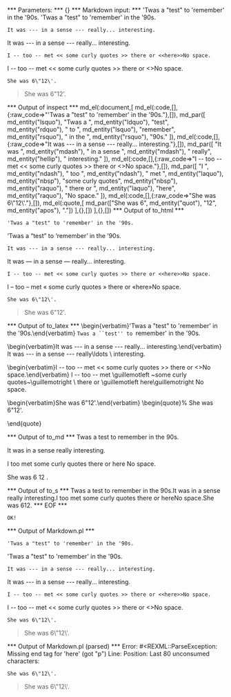 


*** Parameters: ***
{}
*** Markdown input: ***
	'Twas a "test" to 'remember' in the '90s.
'Twas a "test" to 'remember' in the '90s.

	It was --- in a sense --- really... interesting.
It was --- in a sense --- really... interesting.

	I -- too -- met << some curly quotes >> there or <<here>>No space.
I -- too -- met << some curly quotes >> there or <<here>>No space.

	
	She was 6\"12\'.
> She was 6\"12\'.

*** Output of inspect ***
md_el(:document,[
	md_el(:code,[],{:raw_code=>"'Twas a \"test\" to 'remember' in the '90s."},[]),
	md_par([
		md_entity("lsquo"),
		"Twas a ",
		md_entity("ldquo"),
		"test",
		md_entity("rdquo"),
		" to ",
		md_entity("lsquo"),
		"remember",
		md_entity("rsquo"),
		" in the ",
		md_entity("rsquo"),
		"90s."
	]),
	md_el(:code,[],{:raw_code=>"It was --- in a sense --- really... interesting."},[]),
	md_par([
		"It was ",
		md_entity("mdash"),
		" in a sense ",
		md_entity("mdash"),
		" really",
		md_entity("hellip"),
		" interesting."
	]),
	md_el(:code,[],{:raw_code=>"I -- too -- met << some curly quotes >> there or <<here>>No space."},[]),
	md_par([
		"I ",
		md_entity("ndash"),
		" too ",
		md_entity("ndash"),
		" met ",
		md_entity("laquo"),
		md_entity("nbsp"),
		"some curly quotes",
		md_entity("nbsp"),
		md_entity("raquo"),
		" there or ",
		md_entity("laquo"),
		"here",
		md_entity("raquo"),
		"No space."
	]),
	md_el(:code,[],{:raw_code=>"She was 6\\\"12\\'."},[]),
	md_el(:quote,[
		md_par(["She was 6", md_entity("quot"), "12", md_entity("apos"), "."])
	],{},[])
],{},[])
*** Output of to_html ***
<pre><code>&#39;Twas a &quot;test&quot; to &#39;remember&#39; in the &#39;90s.</code></pre>
<p>&lsquo;Twas a &ldquo;test&rdquo; to &lsquo;remember&rsquo; in the &rsquo;90s.</p>
<pre><code>It was --- in a sense --- really... interesting.</code></pre>
<p>It was &mdash; in a sense &mdash; really&hellip; interesting.</p>
<pre><code>I -- too -- met &lt;&lt; some curly quotes &gt;&gt; there or &lt;&lt;here&gt;&gt;No space.</code></pre>
<p>I &ndash; too &ndash; met &laquo;&nbsp;some curly quotes&nbsp;&raquo; there or &laquo;here&raquo;No space.</p>
<pre><code>She was 6\&quot;12\&#39;.</code></pre>
<blockquote>
<p>She was 6&quot;12&#39;.</p>
</blockquote>

*** Output of to_latex ***
\begin{verbatim}'Twas a "test" to 'remember' in the '90s.\end{verbatim}
`Twas a ``test'' to `remember' in the '90s.

\begin{verbatim}It was --- in a sense --- really... interesting.\end{verbatim}
It was --- in a sense --- really\ldots \  interesting.

\begin{verbatim}I -- too -- met << some curly quotes >> there or <<here>>No space.\end{verbatim}
I -- too -- met \guillemotleft ~some curly quotes~\guillemotright \  there or \guillemotleft here\guillemotright No space.

\begin{verbatim}She was 6\"12\'.\end{verbatim}
\begin{quote}%
She was 6"12'.


\end{quote}

*** Output of to_md ***
Twas a test to remember in the 90s.

It was in a sense really interesting.

I too met some curly quotes there or
here No space.

She was 6 12 .


*** Output of to_s ***
Twas a test to remember in the 90s.It was  in a sense  really interesting.I  too  met some curly quotes there or hereNo space.She was 612.
*** EOF ***



	OK!



*** Output of Markdown.pl ***
<pre><code>'Twas a "test" to 'remember' in the '90s.
</code></pre>

<p>'Twas a "test" to 'remember' in the '90s.</p>

<pre><code>It was --- in a sense --- really... interesting.
</code></pre>

<p>It was --- in a sense --- really... interesting.</p>

<pre><code>I -- too -- met &lt;&lt; some curly quotes &gt;&gt; there or &lt;&lt;here&gt;&gt;No space.
</code></pre>

<p>I -- too -- met &lt;&lt; some curly quotes >> there or &lt;<here>>No space.</p>

<pre><code>She was 6\"12\'.
</code></pre>

<blockquote>
  <p>She was 6\"12\'.</p>
</blockquote>

*** Output of Markdown.pl (parsed) ***
Error: #<REXML::ParseException: Missing end tag for 'here' (got "p")
Line: 
Position: 
Last 80 unconsumed characters:
  <pre><code>She was 6\"12\'. </code></pre>  <blockquote>   <p>She was 6\"12\'.</>
